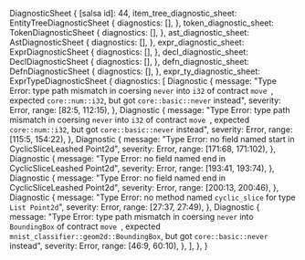 DiagnosticSheet {
    [salsa id]: 44,
    item_tree_diagnostic_sheet: EntityTreeDiagnosticSheet {
        diagnostics: [],
    },
    token_diagnostic_sheet: TokenDiagnosticSheet {
        diagnostics: [],
    },
    ast_diagnostic_sheet: AstDiagnosticSheet {
        diagnostics: [],
    },
    expr_diagnostic_sheet: ExprDiagnosticSheet {
        diagnostics: [],
    },
    decl_diagnostic_sheet: DeclDiagnosticSheet {
        diagnostics: [],
    },
    defn_diagnostic_sheet: DefnDiagnosticSheet {
        diagnostics: [],
    },
    expr_ty_diagnostic_sheet: ExprTypeDiagnosticSheet {
        diagnostics: [
            Diagnostic {
                message: "Type Error: type path mismatch in coersing `never` into `i32` of contract `move `, expected `core::num::i32`, but got `core::basic::never` instead",
                severity: Error,
                range: [82:5, 112:15),
            },
            Diagnostic {
                message: "Type Error: type path mismatch in coersing `never` into `i32` of contract `move `, expected `core::num::i32`, but got `core::basic::never` instead",
                severity: Error,
                range: [115:5, 154:22),
            },
            Diagnostic {
                message: "Type Error: no field named start in CyclicSliceLeashed Point2d",
                severity: Error,
                range: [171:68, 171:102),
            },
            Diagnostic {
                message: "Type Error: no field named end in CyclicSliceLeashed Point2d",
                severity: Error,
                range: [193:41, 193:74),
            },
            Diagnostic {
                message: "Type Error: no field named end in CyclicSliceLeashed Point2d",
                severity: Error,
                range: [200:13, 200:46),
            },
            Diagnostic {
                message: "Type Error: no method named `cyclic_slice` for type `List Point2d`",
                severity: Error,
                range: [27:37, 27:49),
            },
            Diagnostic {
                message: "Type Error: type path mismatch in coersing `never` into `BoundingBox` of contract `move `, expected `mnist_classifier::geom2d::BoundingBox`, but got `core::basic::never` instead",
                severity: Error,
                range: [46:9, 60:10),
            },
        ],
    },
}